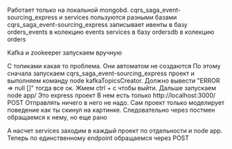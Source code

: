 Работает только на локальной mongobd.
cqrs_saga_event-sourcing_express и services пользуются разными базами
cqrs_saga_event-sourcing_express записывает ивенты в базу orders_events в колекцию events
services в базу ordersdb в колекцию orders

Kafka и zookeeper запускаем вручную

С топиками какая то проблема. Они автоматом не создаются
По этому сначала запускаем cqrs_saga_event-sourcing_express проект и выполняем команду node kafkaTopicsCreator. Должно вывести "ERROR => null []" тогда все ок. Жмем ctrl + c чтобы выйти.
Дальше запускаем node app/ Это express проект
В нем есть только http://localhost:3000/ POST
Отправлять ничего в него не надо. Сам проект только моделирует поведение как ты скинул на картинке.
Следовательно через постмен обращаемся к нему, но еще рано

А насчет services заходим в каждый проект по отдельности и node app.
Теперь по единственному endpoint обращаемся через POST
